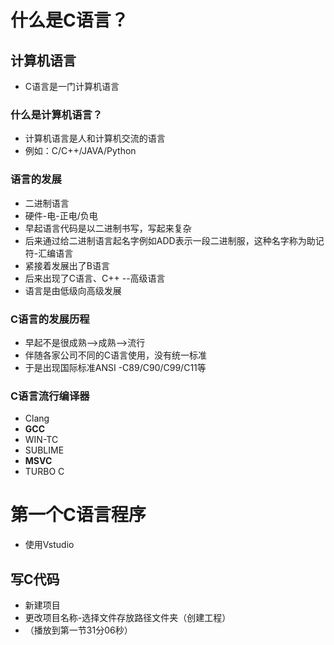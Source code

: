 # 什么是C语言？

## 计算机语言

- C语言是一门计算机语言

### 什么是计算机语言？

- 计算机语言是人和计算机交流的语言
- 例如：C/C++/JAVA/Python

### 语言的发展

- 二进制语言
- 硬件-电-正电/负电
- 早起语言代码是以二进制书写，写起来复杂
- 后来通过给二进制语言起名字例如ADD表示一段二进制服，这种名字称为助记符-汇编语言
- 紧接着发展出了B语言
- 后来出现了C语言、C++ --高级语言
- 语言是由低级向高级发展
### C语言的发展历程

- 早起不是很成熟-->成熟-->流行
- 伴随各家公司不同的C语言使用，没有统一标准
- 于是出现国际标准ANSI -C89/C90/C99/C11等

### C语言流行编译器

- Clang
- **GCC**
- WIN-TC
- SUBLIME
- **MSVC**
- TURBO C

# 第一个C语言程序

- 使用Vstudio

## 写C代码

- 新建项目
- 更改项目名称-选择文件存放路径文件夹（创建工程）
- （播放到第一节31分06秒）
